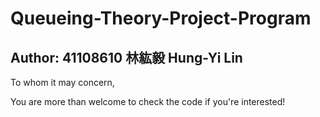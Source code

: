 # Queueing-Theory-Project-Program

Author: 41108610 林紘毅 Hung-Yi Lin
------------------------------------------
To whom it may concern,  


You are more than welcome to check the code if you're interested! 
